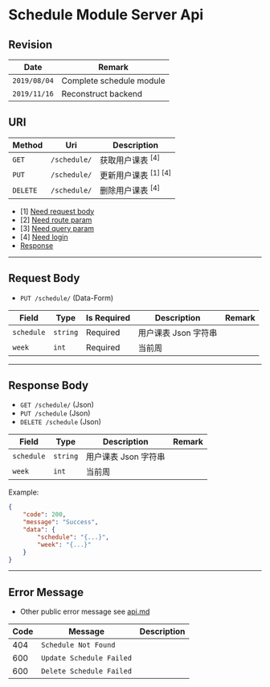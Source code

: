 # Schedule Module Server Api

## Revision

|Date|Remark|
|--|--|
|`2019/08/04`|Complete schedule module|
|`2019/11/16`|Reconstruct backend|

## URI

|Method|Uri|Description|
|--|--|--|
|`GET`|`/schedule/`|获取用户课表 <sup>[4]</sup>|
|`PUT`|`/schedule/`|更新用户课表 <sup>[1] [4]</sup>|
|`DELETE`|`/schedule/`|删除用户课表 <sup>[4]</sup>|

+ [1] [Need request body](https://github.com/Aoi-hosizora/Biji_BackEnd/blob/master/docs/schedule.md#request-body)
+ [2] [Need route param](https://github.com/Aoi-hosizora/Biji_BackEnd/blob/master/docs/schedule.md#request-route-param)
+ [3] [Need query param](https://github.com/Aoi-hosizora/Biji_BackEnd/blob/master/docs/schedule.md#request-query-param)
+ [4] [Need login](https://github.com/Aoi-hosizora/Biji_BackEnd/blob/master/docs/schedule.md#request-header)
+ [Response](https://github.com/Aoi-hosizora/Biji_BackEnd/blob/master/docs/schedule.md#response-body)

---

## Request Body

+ `PUT /schedule/` (Data-Form)

|Field|Type|Is Required|Description|Remark|
|--|--|--|--|--|
|`schedule`|`string`|Required|用户课表 Json 字符串||
|`week`|`int`|Required|当前周||

---

## Response Body

+ `GET /schedule/` (Json)
+ `PUT /schedule` (Json)
+ `DELETE /schedule` (Json)

|Field|Type|Description|Remark|
|--|--|--|--|
|`schedule`|`string`|用户课表 Json 字符串||
|`week`|`int`|当前周||

Example:

```json
{
    "code": 200,
    "message": "Success",
    "data": {
        "schedule": "{...}",
        "week": "{...}"
    }
}
```

---

## Error Message

+ Other public error message see [api.md](https://github.com/Aoi-hosizora/Biji_BackEnd/blob/master/docs/api.md)

|Code|Message|Description|
|--|--|--|
|404|`Schedule Not Found`||
|600|`Update Schedule Failed`||
|600|`Delete Schedule Failed`||
